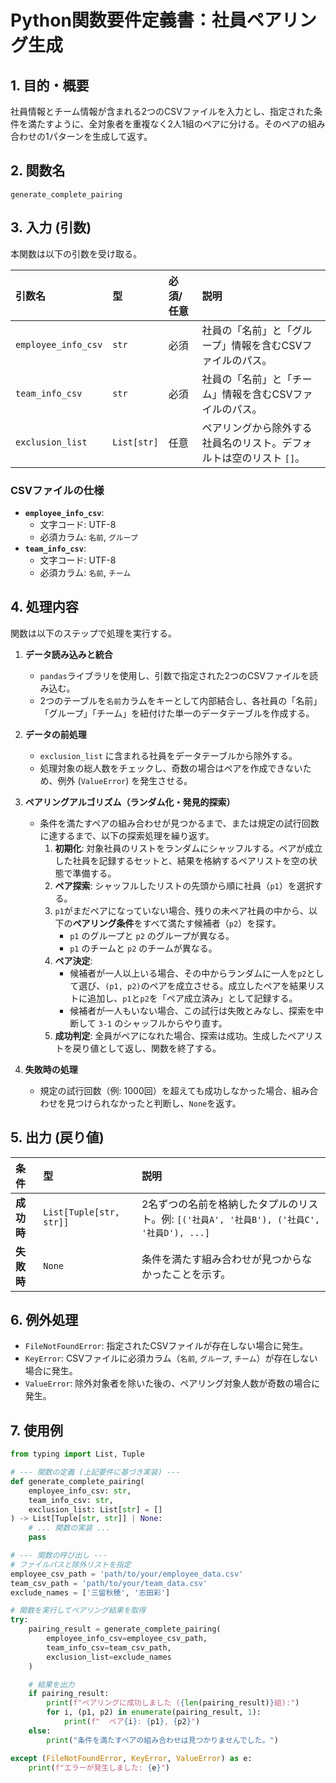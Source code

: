 # Python関数要件定義書：社員ペアリング生成

## 1\. 目的・概要

社員情報とチーム情報が含まれる2つのCSVファイルを入力とし、指定された条件を満たすように、全対象者を重複なく2人1組のペアに分ける。そのペアの組み合わせの1パターンを生成して返す。

## 2\. 関数名

`generate_complete_pairing`

## 3\. 入力 (引数)

本関数は以下の引数を受け取る。

| 引数名 | 型 | 必須/任意 | 説明 |
| :--- | :--- | :--- | :--- |
| `employee_info_csv` | `str` | 必須 | 社員の「名前」と「グループ」情報を含むCSVファイルのパス。 |
| `team_info_csv` | `str` | 必須 | 社員の「名前」と「チーム」情報を含むCSVファイルのパス。 |
| `exclusion_list` | `List[str]` | 任意 | ペアリングから除外する社員名のリスト。デフォルトは空のリスト `[]`。 |

### CSVファイルの仕様

  - **`employee_info_csv`**:
      - 文字コード: UTF-8
      - 必須カラム: `名前`, `グループ`
  - **`team_info_csv`**:
      - 文字コード: UTF-8
      - 必須カラム: `名前`, `チーム`

## 4\. 処理内容

関数は以下のステップで処理を実行する。

1.  **データ読み込みと統合**

      - `pandas`ライブラリを使用し、引数で指定された2つのCSVファイルを読み込む。
      - 2つのテーブルを`名前`カラムをキーとして内部結合し、各社員の「名前」「グループ」「チーム」を紐付けた単一のデータテーブルを作成する。

2.  **データの前処理**

      - `exclusion_list` に含まれる社員をデータテーブルから除外する。
      - 処理対象の総人数をチェックし、奇数の場合はペアを作成できないため、例外 (`ValueError`) を発生させる。

3.  **ペアリングアルゴリズム（ランダム化・発見的探索）**

      - 条件を満たすペアの組み合わせが見つかるまで、または規定の試行回数に達するまで、以下の探索処理を繰り返す。
        1.  **初期化**: 対象社員のリストをランダムにシャッフルする。ペアが成立した社員を記録するセットと、結果を格納するペアリストを空の状態で準備する。
        2.  **ペア探索**: シャッフルしたリストの先頭から順に社員（`p1`）を選択する。
        3.  `p1`がまだペアになっていない場合、残りの未ペア社員の中から、以下の**ペアリング条件**をすべて満たす候補者（`p2`）を探す。
              - `p1` のグループと `p2` のグループが異なる。
              - `p1` のチームと `p2` のチームが異なる。
        4.  **ペア決定**:
              - 候補者が一人以上いる場合、その中からランダムに一人を`p2`として選び、`(p1, p2)`のペアを成立させる。成立したペアを結果リストに追加し、`p1`と`p2`を「ペア成立済み」として記録する。
              - 候補者が一人もいない場合、この試行は失敗とみなし、探索を中断して `3-1` のシャッフルからやり直す。
        5.  **成功判定**: 全員がペアになれた場合、探索は成功。生成したペアリストを戻り値として返し、関数を終了する。

4.  **失敗時の処理**

      - 規定の試行回数（例: 1000回）を超えても成功しなかった場合、組み合わせを見つけられなかったと判断し、`None`を返す。

## 5\. 出力 (戻り値)

| 条件 | 型 | 説明 |
| :--- | :--- | :--- |
| **成功時** | `List[Tuple[str, str]]` | 2名ずつの名前を格納したタプルのリスト。例: `[('社員A', '社員B'), ('社員C', '社員D'), ...]` |
| **失敗時** | `None` | 条件を満たす組み合わせが見つからなかったことを示す。 |

## 6\. 例外処理

  - `FileNotFoundError`: 指定されたCSVファイルが存在しない場合に発生。
  - `KeyError`: CSVファイルに必須カラム（`名前`, `グループ`, `チーム`）が存在しない場合に発生。
  - `ValueError`: 除外対象者を除いた後の、ペアリング対象人数が奇数の場合に発生。

## 7\. 使用例

```python
from typing import List, Tuple

# --- 関数の定義 (上記要件に基づき実装) ---
def generate_complete_pairing(
    employee_info_csv: str,
    team_info_csv: str,
    exclusion_list: List[str] = []
) -> List[Tuple[str, str]] | None:
    # ... 関数の実装 ...
    pass

# --- 関数の呼び出し ---
# ファイルパスと除外リストを指定
employee_csv_path = 'path/to/your/employee_data.csv'
team_csv_path = 'path/to/your/team_data.csv'
exclude_names = ['三留秋穂', '志田彩']

# 関数を実行してペアリング結果を取得
try:
    pairing_result = generate_complete_pairing(
        employee_info_csv=employee_csv_path,
        team_info_csv=team_csv_path,
        exclusion_list=exclude_names
    )

    # 結果を出力
    if pairing_result:
        print(f"ペアリングに成功しました ({len(pairing_result)}組):")
        for i, (p1, p2) in enumerate(pairing_result, 1):
            print(f"  ペア{i}: {p1}, {p2}")
    else:
        print("条件を満たすペアの組み合わせは見つかりませんでした。")

except (FileNotFoundError, KeyError, ValueError) as e:
    print(f"エラーが発生しました: {e}")

```